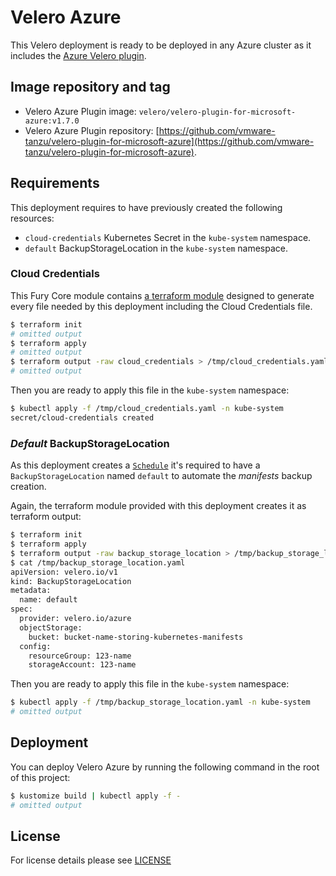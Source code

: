 # Velero Azure

This Velero deployment is ready to be deployed in any Azure cluster as it includes the
[Azure Velero plugin](https://github.com/vmware-tanzu/velero-plugin-for-microsoft-azure/tree/v1.7.0).

## Image repository and tag

- Velero Azure Plugin image: `velero/velero-plugin-for-microsoft-azure:v1.7.0`
- Velero Azure Plugin repository:
[https://github.com/vmware-tanzu/velero-plugin-for-microsoft-azure](https://github.com/vmware-tanzu/velero-plugin-for-microsoft-azure).


## Requirements

This deployment requires to have previously created the following resources:

- `cloud-credentials` Kubernetes Secret in the `kube-system` namespace.
- `default` BackupStorageLocation in the `kube-system` namespace.


### Cloud Credentials

This Fury Core module contains [a terraform module](../../../modules/azure-velero) designed to generate every file needed
by this deployment including the Cloud Credentials file.

```bash
$ terraform init
# omitted output
$ terraform apply
# omitted output
$ terraform output -raw cloud_credentials > /tmp/cloud_credentials.yaml
# omitted output
```

Then you are ready to apply this file in the `kube-system` namespace:

```bash
$ kubectl apply -f /tmp/cloud_credentials.yaml -n kube-system
secret/cloud-credentials created
```


### *Default* BackupStorageLocation

As this deployment creates a [`Schedule`](../velero-base/schedule.yaml) it's required to have a `BackupStorageLocation`
named `default` to automate the *manifests* backup creation.

Again, the terraform module provided with this deployment creates it as terraform output:

```bash
$ terraform init
$ terraform apply
$ terraform output -raw backup_storage_location > /tmp/backup_storage_location.yaml
$ cat /tmp/backup_storage_location.yaml
apiVersion: velero.io/v1
kind: BackupStorageLocation
metadata:
  name: default
spec:
  provider: velero.io/azure
  objectStorage:
    bucket: bucket-name-storing-kubernetes-manifests
  config:
    resourceGroup: 123-name
    storageAccount: 123-name
```

Then you are ready to apply this file in the `kube-system` namespace:

```bash
$ kubectl apply -f /tmp/backup_storage_location.yaml -n kube-system
# omitted output
```

## Deployment

You can deploy Velero Azure by running the following command in the root of this project:

```bash
$ kustomize build | kubectl apply -f -
# omitted output
```

## License

For license details please see [LICENSE](../../../LICENSE)
